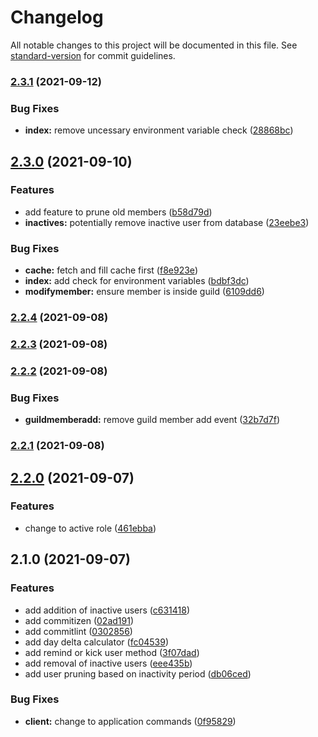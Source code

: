 # Changelog

All notable changes to this project will be documented in this file. See [standard-version](https://github.com/conventional-changelog/standard-version) for commit guidelines.

### [2.3.1](https://github.com/mahyarmirrashed/bot-umieee/compare/v2.3.0...v2.3.1) (2021-09-12)


### Bug Fixes

* **index:** remove uncessary environment variable check ([28868bc](https://github.com/mahyarmirrashed/bot-umieee/commit/28868bce9e2e2f83a40527d5bea002136938b55f))

## [2.3.0](https://github.com/mahyarmirrashed/bot-umieee/compare/v2.2.4...v2.3.0) (2021-09-10)

### Features

- add feature to prune old members ([b58d79d](https://github.com/mahyarmirrashed/bot-umieee/commit/b58d79dcb991fa140c23173ce20ff3edd6747fa3))
- **inactives:** potentially remove inactive user from database ([23eebe3](https://github.com/mahyarmirrashed/bot-umieee/commit/23eebe328fe1b904ba27c3e5e815ea1e9e1ca9a0))

### Bug Fixes

- **cache:** fetch and fill cache first ([f8e923e](https://github.com/mahyarmirrashed/bot-umieee/commit/f8e923e6b42116f19d6819b49c24ffdb8dc4fc91))
- **index:** add check for environment variables ([bdbf3dc](https://github.com/mahyarmirrashed/bot-umieee/commit/bdbf3dc3c11b30a0bc1caf7d1fcd19f25427f219))
- **modifymember:** ensure member is inside guild ([6109dd6](https://github.com/mahyarmirrashed/bot-umieee/commit/6109dd6f1c63db18f7bf0c34c2c6d989d63e9207))

### [2.2.4](https://github.com/mahyarmirrashed/bot-umieee/compare/v2.2.3...v2.2.4) (2021-09-08)

### [2.2.3](https://github.com/mahyarmirrashed/bot-umieee/compare/v2.2.2...v2.2.3) (2021-09-08)

### [2.2.2](https://github.com/mahyarmirrashed/bot-umieee/compare/v2.2.1...v2.2.2) (2021-09-08)

### Bug Fixes

- **guildmemberadd:** remove guild member add event ([32b7d7f](https://github.com/mahyarmirrashed/bot-umieee/commit/32b7d7f26848d4c4fb1141fc803e63ef3b7ec174))

### [2.2.1](https://github.com/mahyarmirrashed/bot-umieee/compare/v2.2.0...v2.2.1) (2021-09-08)

## [2.2.0](https://github.com/mahyarmirrashed/bot-umieee/compare/v2.1.0...v2.2.0) (2021-09-07)

### Features

- change to active role ([461ebba](https://github.com/mahyarmirrashed/bot-umieee/commit/461ebba7df0943bec83c1f99232498f8f1d5fe10))

## 2.1.0 (2021-09-07)

### Features

- add addition of inactive users ([c631418](https://github.com/mahyarmirrashed/bot-umieee/commit/c631418c78d1e047993710f8c7cd9a89dc1529bd))
- add commitizen ([02ad191](https://github.com/mahyarmirrashed/bot-umieee/commit/02ad191208d2c86ed7eaef6f1f349f25ac10cb9b))
- add commitlint ([0302856](https://github.com/mahyarmirrashed/bot-umieee/commit/030285612a2cd9544be652e9d3452e7a210243f7))
- add day delta calculator ([fc04539](https://github.com/mahyarmirrashed/bot-umieee/commit/fc045396baa2d1aa5e140a23c3ece778353e30aa))
- add remind or kick user method ([3f07dad](https://github.com/mahyarmirrashed/bot-umieee/commit/3f07dadcb5b89937b79234293c92baeea7742b9f))
- add removal of inactive users ([eee435b](https://github.com/mahyarmirrashed/bot-umieee/commit/eee435b4ddf3c1d1bbbcf1e5d25366c8aba6597b))
- add user pruning based on inactivity period ([db06ced](https://github.com/mahyarmirrashed/bot-umieee/commit/db06ced0e1705c69cf9e3c07357a47eb5886c166))

### Bug Fixes

- **client:** change to application commands ([0f95829](https://github.com/mahyarmirrashed/bot-umieee/commit/0f95829182c2361185f48f0b3dbacc336ff746d0))
